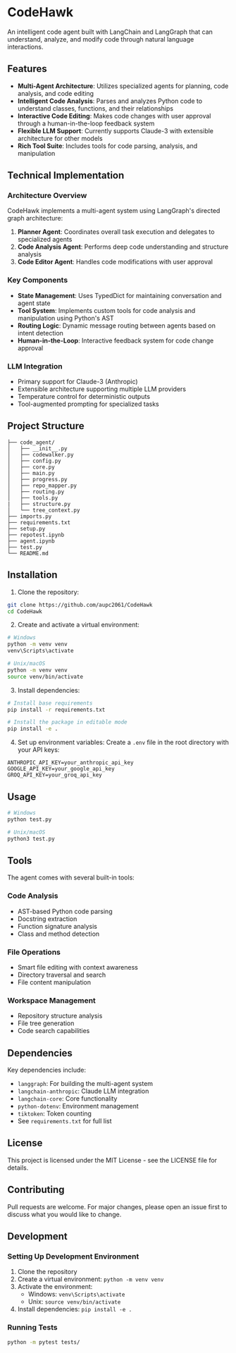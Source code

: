 # CodeHawk

An intelligent code agent built with LangChain and LangGraph that can understand, analyze, and modify code through natural language interactions.

## Features

- **Multi-Agent Architecture**: Utilizes specialized agents for planning, code analysis, and code editing
- **Intelligent Code Analysis**: Parses and analyzes Python code to understand classes, functions, and their relationships
- **Interactive Code Editing**: Makes code changes with user approval through a human-in-the-loop feedback system
- **Flexible LLM Support**: Currently supports Claude-3 with extensible architecture for other models
- **Rich Tool Suite**: Includes tools for code parsing, analysis, and manipulation

## Technical Implementation

### Architecture Overview

CodeHawk implements a multi-agent system using LangGraph's directed graph architecture:

1. **Planner Agent**: Coordinates overall task execution and delegates to specialized agents
2. **Code Analysis Agent**: Performs deep code understanding and structure analysis
3. **Code Editor Agent**: Handles code modifications with user approval

### Key Components

- **State Management**: Uses TypedDict for maintaining conversation and agent state
- **Tool System**: Implements custom tools for code analysis and manipulation using Python's AST
- **Routing Logic**: Dynamic message routing between agents based on intent detection
- **Human-in-the-Loop**: Interactive feedback system for code change approval

### LLM Integration

- Primary support for Claude-3 (Anthropic)
- Extensible architecture supporting multiple LLM providers
- Temperature control for deterministic outputs
- Tool-augmented prompting for specialized tasks

## Project Structure

```
├── code_agent/
│   ├── __init__.py
│   ├── codewalker.py
│   ├── config.py
│   ├── core.py
│   ├── main.py
│   ├── progress.py
│   ├── repo_mapper.py
│   ├── routing.py
│   ├── tools.py
|   ├── structure.py
│   └── tree_context.py
├── imports.py
├── requirements.txt
├── setup.py
├── repotest.ipynb
├── agent.ipynb
├── test.py
└── README.md

```

## Installation

1. Clone the repository:
```bash
git clone https://github.com/aupc2061/CodeHawk
cd CodeHawk
```

2. Create and activate a virtual environment:
```bash
# Windows
python -m venv venv
venv\Scripts\activate

# Unix/macOS
python -m venv venv
source venv/bin/activate
```

3. Install dependencies:
```bash
# Install base requirements
pip install -r requirements.txt

# Install the package in editable mode
pip install -e .
```

4. Set up environment variables:
Create a `.env` file in the root directory with your API keys:
```
ANTHROPIC_API_KEY=your_anthropic_api_key
GOOGLE_API_KEY=your_google_api_key
GROQ_API_KEY=your_groq_api_key

```

## Usage

```bash
# Windows
python test.py

# Unix/macOS
python3 test.py
```

## Tools

The agent comes with several built-in tools:

### Code Analysis
- AST-based Python code parsing
- Docstring extraction
- Function signature analysis
- Class and method detection

### File Operations
- Smart file editing with context awareness
- Directory traversal and search
- File content manipulation

### Workspace Management
- Repository structure analysis
- File tree generation
- Code search capabilities

## Dependencies

Key dependencies include:
- `langgraph`: For building the multi-agent system
- `langchain-anthropic`: Claude LLM integration
- `langchain-core`: Core functionality
- `python-dotenv`: Environment management
- `tiktoken`: Token counting
- See `requirements.txt` for full list

## License

This project is licensed under the MIT License - see the LICENSE file for details.

## Contributing

Pull requests are welcome. For major changes, please open an issue first to discuss what you would like to change.

## Development

### Setting Up Development Environment
1. Clone the repository
2. Create a virtual environment: `python -m venv venv`
3. Activate the environment: 
   - Windows: `venv\Scripts\activate`
   - Unix: `source venv/bin/activate`
4. Install dependencies: `pip install -e .`

### Running Tests
```bash
python -m pytest tests/
